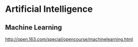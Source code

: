 # Artificial Intelligence

## Machine Learning

<http://open.163.com/special/opencourse/machinelearning.html>
